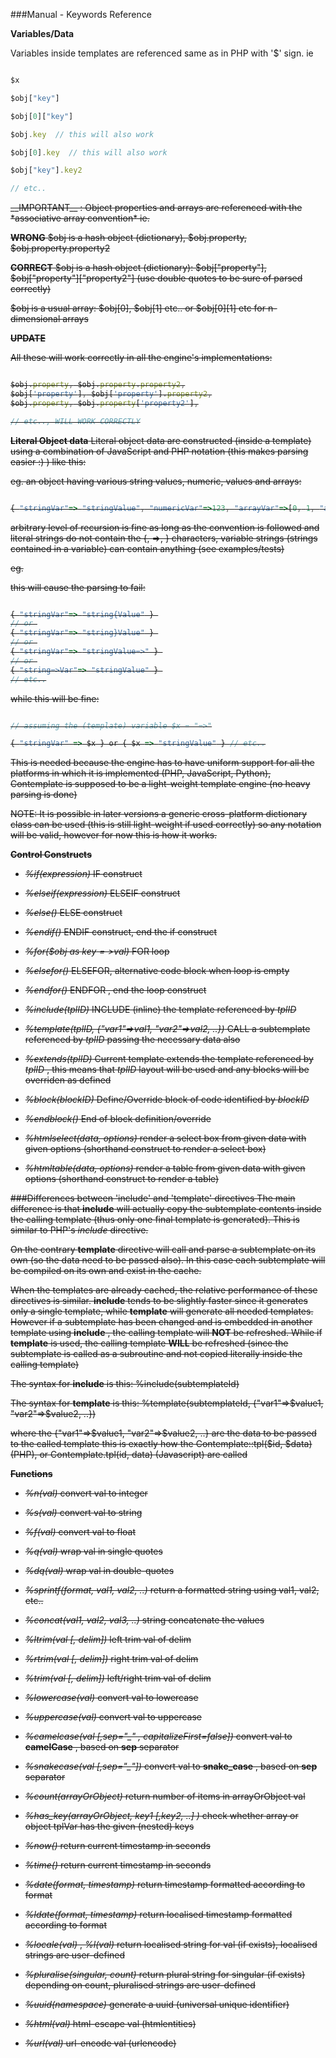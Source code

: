 ###Manual - Keywords Reference

__Variables/Data__

Variables inside templates are referenced same as in PHP with '$' sign. ie 

```javascript

$x 

$obj["key"]

$obj[0]["key"]

$obj.key  // this will also work

$obj[0].key  // this will also work

$obj["key"].key2

// etc..

```

<del>
__IMPORTANT__ :  
Object properties and arrays are referenced with the *associative array convention* ie.

__WRONG__
$obj is a hash object (dictionary), $obj.property, $obj.property.property2

__CORRECT__
$obj is a hash object (dictionary): $obj["property"], $obj["property"]["property2"]   (use double quotes to be sure of parsed correctly)

$obj is a usual array: $obj[0], $obj[1] etc..  or $obj[0][1] etc for n-dimensional arrays
</del>

__UPDATE__ 

All these will work correctly in all the engine's implementations:

```javascript

$obj.property, $obj.property.property2,
$obj['property'], $obj['property'].property2,
$obj.property, $obj.property['property2'],

// etc.., WILL WORK CORRECTLY

```

__Literal Object data__
Literal object data are constructed (inside a template) using a combination of JavaScript and PHP notation (this makes parsing easier :) )
like this:

eg. an object having various string values, numeric, values and arrays:

```javascript

{ "stringVar"=> "stringValue", "numericVar"=>123, "arrayVar"=>[0, 1, "astring", 3] } // etc

```

arbitrary level of recursion is fine as long as the convention is followed and literal strings do not contain the {, =>, } characters, variable strings (strings contained in a variable) can contain anything (see examples/tests)

eg.

this will cause the parsing to fail:

```javascript

{ "stringVar"=> "string{Value" } 
// or 
{ "stringVar"=> "string}Value" } 
// or 
{ "stringVar"=> "stringValue=>" } 
// or 
{ "string=>Var"=> "stringValue" } 
// etc..


```

while this will be fine:

```javascript

// assuming the (template) variable $x = "=>"

{ "stringVar" => $x } or { $x => "stringValue" } // etc..

```



This is needed because the engine has to have uniform support for all the platforms in which it is implemented
(PHP, JavaScript, Python), Contemplate is supposed to be a light-weight template engine (no heavy parsing is done)

NOTE: It is possible in later versions a generic cross-platform dictionary class can be used (this is still light-weight if used correctly)
so any notation will be valid, however for now this is how it works.

__Control Constructs__

* *%if(expression)*  IF construct
* *%elseif(expression)*  ELSEIF construct
* *%else()*  ELSE construct
* *%endif()*   ENDIF construct, end the if construct

* *%for($obj as $key=>$val)*  FOR loop
* *%elsefor()*   ELSEFOR, alternative code block when loop is empty
* *%endfor()*  ENDFOR , end the loop construct

* *%include(tplID)*  INCLUDE (inline) the template referenced by *tplID*
* *%template(tplID, {"var1"=>val1, "var2"=>val2, ..})*  CALL a subtemplate referenced by *tplID* passing the necessary data also

* *%extends(tplID)*  Current template extends the template referenced by *tplID* , this means that *tplID* layout will be used and any blocks will be overriden as defined
* *%block(blockID)*  Define/Override block of code identified by *blockID*
* *%endblock()*  End of block definition/override


* *%htmlselect(data, options)*  render a select box from given data with given options (shorthand construct to render a select box)
* *%htmltable(data, options)*  render a table from given data with given options (shorthand construct to render a table)


###Differences between 'include' and 'template' directives
The main difference is that __include__ will actually copy the subtemplate contents inside the calling template (thus only one final template is generated). This is similar to PHP's _include_ directive.

On the contrary __template__ directive will call and parse a subtemplate on its own (so the data need to be passed also). In this case each subtemplate will be compiled on its own and exist in the cache.

When the templates are already cached, the relative performance of these directives is similar. __include__ tends to be slightly faster since it generates only a single template, while __template__ will generate all needed templates. However if a subtemplate has been changed and is embedded in another template using __include__ , the calling template will __NOT__ be refreshed. While if __template__ is used, the calling template __WILL__ be refreshed (since the subtemplate is called as a subroutine and not copied literally inside the calling template)

The syntax for __include__ is this:  %include(subtemplateId)

The syntax for __template__ is this: %template(subtemplateId, {"var1"=>$value1, "var2"=>$value2, ..}) 

where the {"var1"=>$value1, "var2"=>$value2, ..} are the data to be passed to the called template 
this is exactly how the Contemplate::tpl($id, $data) (PHP), or Contemplate.tpl(id, data) (Javascript) are called


__Functions__

* *%n(val)*   convert val to integer
* *%s(val)*   convert val to string
* *%f(val)*   convert val to float
* *%q(val)*   wrap val in single quotes
* *%dq(val)*  wrap val in double-quotes

* *%sprintf(format, val1, val2, ..)*   return a formatted string using val1, val2, etc..
* *%concat(val1, val2, val3, ..)*  string concatenate the values
* *%ltrim(val [, delim])*   left trim val of delim 
* *%rtrim(val [, delim])*   right trim val of delim 
* *%trim(val [, delim])*   left/right trim val of delim 
* *%lowercase(val)*   convert val to lowercase
* *%uppercase(val)*   convert val to uppercase
* *%camelcase(val [,sep="_" , capitalizeFirst=false])*   convert val to **camelCase** , based on **sep** separator
* *%snakecase(val [,sep="_"])*   convert val to **snake_case** , based on **sep** separator

* *%count(arrayOrObject)*  return number of items in arrayOrObject val
* *%has_key(arrayOrObject, key1 [,key2, ..] )*  check whether array or object tplVar has the given (nested) keys

* *%now()*   return current timestamp in seconds
* *%time()*   return current timestamp in seconds
* *%date(format, timestamp)*  return timestamp formatted according to format
* *%ldate(format, timestamp)*  return localised timestamp formatted according to format
* *%locale(val)* , *%l(val)*  return localised string for val (if exists), localised strings are user-defined
* *%pluralise(singular, count)*  return plural string for singular (if exists) depending on count, pluralised strings are user-defined
* *%uuid(namespace)*  generate a uuid (universal unique identifier)

* *%html(val)*  html-escape val (htmlentities)
* *%url(val)*  url-encode val (urlencode)

